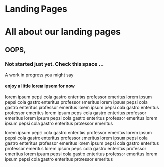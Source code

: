 # Landing Pages

# All about our landing pages

## OOPS,

### Not started just yet. Check this space ...

A work in progress you might say

#### enjoy a little lorem ipsom for now

lorem ipsum pepsi cola gastro enteritus professor emeritus lorem ipsum pepsi cola gastro enteritus professor emeritus lorem ipsum pepsi cola gastro enteritus professor emeritus lorem ipsum pepsi cola gastro enteritus professor emeritus lorem ipsum pepsi cola gastro enteritus professor emeritus lorem ipsum pepsi cola gastro enteritus professor emeritus lorem ipsum pepsi cola gastro enteritus professor emeritus

lorem ipsum pepsi cola gastro enteritus professor emeritus lorem ipsum pepsi cola gastro enteritus professor emeritus lorem ipsum pepsi cola gastro enteritus professor emeritus lorem ipsum pepsi cola gastro enteritus professor emeritus lorem ipsum pepsi cola gastro enteritus professor emeritus lorem ipsum pepsi cola gastro enteritus professor emeritus lorem ipsum pepsi cola gastro enteritus professor emeritus
